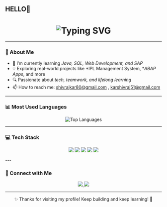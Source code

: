 ## HELLO👋

<!--
**Shivrajkar80/Shivrajkar80** is a ✨ _special_ ✨ repository because its `README.md` (this file) appears on your GitHub profile.

Here are some ideas to get you started:

- 🔭 I’m currently working on ...
- 🌱 I’m currently learning ...
- 👯 I’m looking to collaborate on ...
- 🤔 I’m looking for help with ...
- 💬 Ask me about ...
- 📫 How to reach me: ...
- 😄 Pronouns: ...
- ⚡ Fun fact: ...
-->
<!-- Typing Effect Header -->
<h1 align="center">
  <img src="https://readme-typing-svg.demolab.com?font=Fira+Code&size=35&pause=1000&center=true&vCenter=true&color=00FF00&width=500&lines=Hey,+I'm+Shivraj+Kar;Welcome+to+my+GitHub+Profile!" alt="Typing SVG" />
</h1>

<p align="center">
</p>

---

### 🚀 About Me

- 🌱 I’m currently learning *Java, SQL, Web Development, and SAP*
- 💡 Exploring real-world projects like *IPL Management System, **ABAP Apps*, and more
- 🔍 Passionate about *tech, teamwork, and lifelong learning*
- 📫 How to reach me: shivrajkar80@gmail.com , karshivraj51@gmail.com 

---

### 📊 Most Used Languages

<p align="center">
  <img src="https://github-readme-stats.vercel.app/api/top-langs/?username=Shivrajkar80&layout=compact&langs_count=6&theme=radical&hide=pytho" alt="Top Languages" />
</p>

---

### 💻 Tech Stack

<p align="center">
  <img src="https://img.shields.io/badge/Java-ED8B00?style=for-the-badge&logo=java&logoColor=white"/>
  <img src="https://img.shields.io/badge/Python-3776AB?style=for-the-badge&logo=python&logoColor=white"/>
  <img src="https://img.shields.io/badge/HTML5-e34c26?style=for-the-badge&logo=html5&logoColor=white"/>
  <img src="https://img.shields.io/badge/CSS3-1572B6?style=for-the-badge&logo=css3&logoColor=white"/>
  <img src="https://img.shields.io/badge/SQL-003B57?style=for-the-badge&logo=mysql&logoColor=white"/>
</p>
---

### 🔗 Connect with Me

<p align="center">
  <a href="https://github.com/Shivrajkar80" target="_blank">
    <img src="https://img.shields.io/badge/GitHub-100000?style=for-the-badge&logo=github&logoColor=white"/>
  </a>
  <a href="https://www.linkedin.com/in/YOUR-LINKEDIN-ID" target="_blank">
    <img src="https://img.shields.io/badge/LinkedIn-0077B5?style=for-the-badge&logo=linkedin&logoColor=white"/>
  </a>
</p>

---

<p align="center">✨ Thanks for visiting my profile! Keep building and keep learning! 🚀</p
